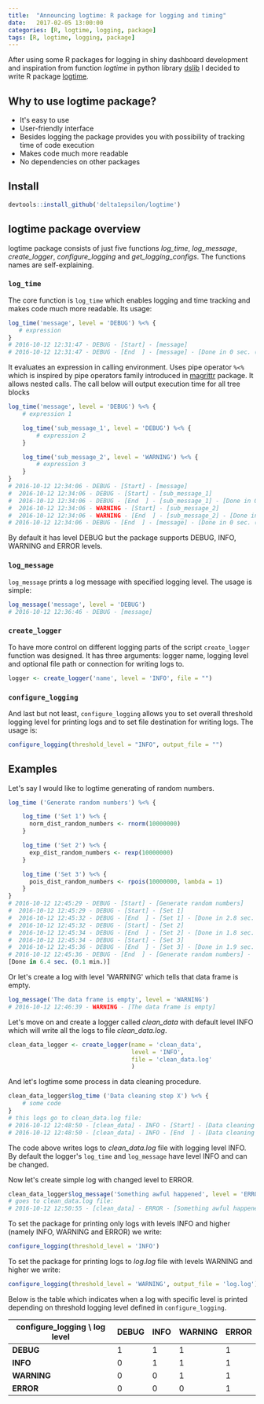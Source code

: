 ```yaml
---
title:  "Announcing logtime: R package for logging and timing"
date:   2017-02-05 13:00:00
categories: [R, logtime, logging, package]
tags: [R, logtime, logging, package]
---
```

After using some R packages for logging in shiny dashboard development and inspiration from 
function *logtime* in python library [dslib](https://github.com/itdxer/dslib)
I decided to write R package [logtime](https://github.com/delta1epsilon/logtime).


## Why to use logtime package?

* It's easy to use
* User-friendly interface
* Besides logging the package provides you with possibility of tracking time of code execution
* Makes code much more readable
* No dependencies on other packages

## Install

```r
devtools::install_github('delta1epsilon/logtime')
```

## logtime package overview


logtime package consists of just five functions *log_time*, *log_message*, *create_logger*, *configure_logging* and *get_logging_configs*. The functions names are self-explaining.

### `log_time`

The core function is `log_time` which enables logging and time tracking and makes code much more readable. Its usage:

```r
log_time('message', level = 'DEBUG') %<% {
   # expression
}
# 2016-10-12 12:31:47 - DEBUG - [Start] - [message]
# 2016-10-12 12:31:47 - DEBUG - [End  ] - [message] - [Done in 0 sec. (0 min.)]
```

It evaluates an expression in calling environment. Uses pipe operator ```%<%``` which is inspired by pipe operators family introduced in [magrittr](https://github.com/smbache/magrittr) package. It allows nested calls. The call below will output execution time for all tree blocks

```r
log_time('message', level = 'DEBUG') %<% {
    # expression 1

    log_time('sub_message_1', level = 'DEBUG') %<% {
        # expression 2
    }

    log_time('sub_message_2', level = 'WARNING') %<% {
        # expression 3
    }
}
# 2016-10-12 12:34:06 - DEBUG - [Start] - [message]
#  2016-10-12 12:34:06 - DEBUG - [Start] - [sub_message_1]
#  2016-10-12 12:34:06 - DEBUG - [End  ] - [sub_message_1] - [Done in 0 sec. (0 min.)]
#  2016-10-12 12:34:06 - WARNING - [Start] - [sub_message_2]
#  2016-10-12 12:34:06 - WARNING - [End  ] - [sub_message_2] - [Done in 0 sec. (0 min.)]
# 2016-10-12 12:34:06 - DEBUG - [End  ] - [message] - [Done in 0 sec. (0 min.)]
```

By default it has level DEBUG but the package supports DEBUG, INFO, WARNING and  ERROR levels.


### `log_message`


`log_message` prints a log message with specified logging level. The usage is simple:

```r
log_message('message', level = 'DEBUG')
# 2016-10-12 12:36:46 - DEBUG - [message]
```

### `create_logger`

To have more control on different logging parts of the script `create_logger` function was designed. It has three arguments: logger name, logging level and optional file path or connection for writing logs to.

```r
logger <- create_logger('name', level = 'INFO', file = "")
```

### `configure_logging`

And last but not least, `configure_logging` allows you to set overall threshold logging level for printing logs and to set file destination for writing logs. The usage is:

```r
configure_logging(threshold_level = "INFO", output_file = "")
```

## Examples


Let's say I would like to logtime generating of random numbers.

```r
log_time ('Generate random numbers') %<% {

    log_time ('Set 1') %<% {
      norm_dist_random_numbers <- rnorm(10000000)
    }

    log_time ('Set 2') %<% {
      exp_dist_random_numbers <- rexp(10000000)    
    }

    log_time ('Set 3') %<% {
      pois_dist_random_numbers <- rpois(10000000, lambda = 1)
    }
}
# 2016-10-12 12:45:29 - DEBUG - [Start] - [Generate random numbers]
#  2016-10-12 12:45:29 - DEBUG - [Start] - [Set 1]
#  2016-10-12 12:45:32 - DEBUG - [End  ] - [Set 1] - [Done in 2.8 sec. (0 min.)]
#  2016-10-12 12:45:32 - DEBUG - [Start] - [Set 2]
#  2016-10-12 12:45:34 - DEBUG - [End  ] - [Set 2] - [Done in 1.8 sec. (0 min.)]
#  2016-10-12 12:45:34 - DEBUG - [Start] - [Set 3]
#  2016-10-12 12:45:36 - DEBUG - [End  ] - [Set 3] - [Done in 1.9 sec. (0 min.)]
# 2016-10-12 12:45:36 - DEBUG - [End  ] - [Generate random numbers] -
[Done in 6.4 sec. (0.1 min.)]
```

Or let's create a log with level 'WARNING' which tells that data frame is empty.

```r
log_message('The data frame is empty', level = 'WARNING')
# 2016-10-12 12:46:39 - WARNING - [The data frame is empty]
```

Let's move on and create a logger called *clean_data* with default level INFO which will write all the logs to file *clean_data.log*.

```r
clean_data_logger <- create_logger(name = 'clean_data',
                                   level = 'INFO',
                                   file = 'clean_data.log'
                                   )
```

And let's logtime some process in data cleaning procedure.

```r
clean_data_logger$log_time ('Data cleaning step X') %<% {
    # some code
}
# this logs go to clean_data.log file:
# 2016-10-12 12:48:50 - [clean_data] - INFO - [Start] - [Data cleaning step X]
# 2016-10-12 12:48:50 - [clean_data] - INFO - [End  ] - [Data cleaning step X] - [Done in 0 sec. (0 min.)]
```

The code above writes logs to *clean_data.log* file with logging level INFO.
By default the logger's `log_time` and `log_message` have level INFO and can be changed.


Now let's create simple log with changed level to ERROR.

```r
clean_data_logger$log_message('Something awful happened', level = 'ERROR')
# goes to clean_data.log file:
# 2016-10-12 12:50:55 - [clean_data] - ERROR - [Something awful happened]
```

To set the package for printing only logs with levels INFO and higher (namely INFO, WARNING and ERROR) we write:

```r
configure_logging(threshold_level = 'INFO')
```

To set the package for printing logs to *log.log* file with levels WARNING and higher we write:

```r
configure_logging(threshold_level = 'WARNING', output_file = 'log.log')
```

Below is the table which indicates when a log with specific level is printed depending on threshold logging level defined in `configure_logging`.

|configure_logging \ log level |DEBUG|INFO |WARNING|ERROR|
|-------|-----|-----|-------|-----|
|**DEBUG**  |1    |1    |1      |1    |
|**INFO**   |0    |1    |1      |1    |
|**WARNING**|0    |0    |1      |1    |
|**ERROR**  |0    |0    |0      |1    |
